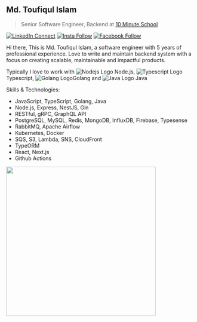 ## Md. Toufiqul Islam

> Senior Software Engineer, Backend at [10 Minute School](https://10minuteschool.com/)

[![LinkedIn Connect](https://img.shields.io/badge/%20-Connect-black?color=14171A&labelColor=212121&logo=linkedin&logoColor=ffffff)](https://www.linkedin.com/in/toufiqcse36/)   [![Insta Follow](https://img.shields.io/badge/%20-Follow-black?color=14171A&labelColor=d81b60&logo=instagram&logoColor=ffffff)](https://www.instagram.com/toufiq_15)   [![Facebook Follow](https://img.shields.io/badge/%20-Follow-black?color=14171A&labelColor=1976d2&logo=facebook&logoColor=ffffff)](https://www.facebook.com/toufiq.austcse/) 


Hi there, This is Md. Toufiqul Islam, a software engineer with 5 years of professional experience. Love to write and maintain backend system with a focus on creating scalable, maintainable and impactful products.

Typically I love to work with ![Nodejs Logo](https://img.icons8.com/color/18/000000/nodejs.png) Node.js, ![Typescript Logo](https://img.icons8.com/color/18/000000/typescript.png) Typescript, ![Golang Logo](https://img.icons8.com/color/18/000000/golang.png)Golang and ![Java Logo](https://img.icons8.com/color/18/000000/java-coffee-cup-logo.png) Java



Skills & Technologies:
- JavaScript, TypeScript, Golang, Java
- Node.js, Express, NestJS, Gin
- RESTful, gRPC, GraphQL API
- PostgreSQL, MySQL, Redis, MongoDB, InfluxDB, Firebase, Typesense
- RabbitMQ, Apache Airflow
- Kubernetes, Docker
- SQS, S3, Lambda, SNS, CloudFront
- TypeORM
- React, Next.js
- Github Actions

[<img align="left" width="400" src="https://github-readme-stats.vercel.app/api?username=toufiq-austcse&show_icons=true"/>](https://github.com/toufiq-austcse)


